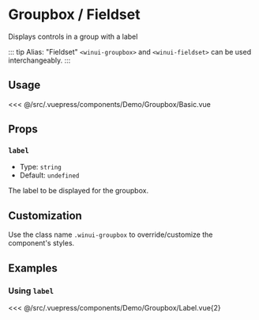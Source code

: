# Groupbox / Fieldset

<Content-Subtitle>Displays controls in a group with a label</Content-Subtitle>

<Misc-Ad />

::: tip Alias: "Fieldset"
`<winui-groupbox>` and `<winui-fieldset>` can be used interchangeably.
:::

## Usage

<Content-Example>

<div><Demo-Groupbox-Basic /></div>

<<< @/src/.vuepress/components/Demo/Groupbox/Basic.vue

</Content-Example>

## Props

### `label` <Badge text="optional" type="tip" />

- Type: `string`
- Default: `undefined`

The label to be displayed for the groupbox.

## Customization

Use the class name `.winui-groupbox` to override/customize the component's styles.

## Examples

### Using `label`

<Content-Example>

<div><Demo-Groupbox-Label /></div>

<<< @/src/.vuepress/components/Demo/Groupbox/Label.vue{2}

</Content-Example>

<Misc-Ad />
